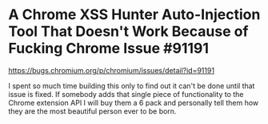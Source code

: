 # A Chrome XSS Hunter Auto-Injection Tool That Doesn't Work Because of Fucking Chrome Issue #91191
https://bugs.chromium.org/p/chromium/issues/detail?id=91191

I spent so much time building this only to find out it can't be done until that issue is fixed. If somebody adds that single piece of functionality to the Chrome extension API I will buy them a 6 pack and personally tell them how they are the most beautiful person ever to be born.
